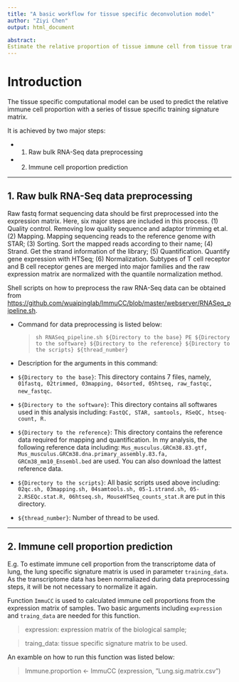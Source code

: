 ```yaml
---
title: "A basic workflow for tissue specific deconvolution model"
author: "Ziyi Chen"
output: html_document

abstract:
Estimate the relative proportion of tissue immune cell from tissue transcriptome with a tissue specific model.
---
```



# Introduction
The tissue specific computational model can be used to predict the relative immune cell proportion with a series of tissue specific training signature matrix.

It is achieved by two major steps:
  *  1. Raw bulk RNA-Seq data preprocessing
  *  2. Immune cell proportion prediction

------------------------------------------------------------------------------------------------------------------------
## 1. Raw bulk RNA-Seq data preprocessing
Raw fastq format sequencing data should be first preprocessed into the expression matrix.
Here, six major steps are included in this process. 
  (1)	Quality control. Removing low quality sequence and adaptor trimming et.al.
  (2)	Mapping. Mapping sequencing reads to the reference genome with STAR;
  (3)	Sorting. Sort the mapped reads according to their name;
  (4)	Strand. Get the strand information of the library;
  (5)	Quantification. Quantify gene expression with HTSeq;
  (6)	Normalization. Subtypes of T cell receptor and B cell receptor genes are merged into major families and the raw expression matrix are normalized with the quantile normalization method.

Shell scripts on how to preprocess the raw RNA-Seq data can be obtained from https://github.com/wuaipinglab/ImmuCC/blob/master/webserver/RNASeq_pipeline.sh.

* Command for data preprocessing is listed below:
  >`sh RNASeq_pipeline.sh ${Directory to the base} PE ${Directory to the software} ${Directory to the reference} ${Directory to the scripts} ${thread_number}`

* Description for the arguments in this command:

*   `${Directory to the base}`: This directory contains 7 files, namely, `01fastq, 02trimmed, 03mapping, 04sorted, 05htseq, raw_fastqc, new_fastqc`. 
  
*   `${Directory to the software}`: This directory contains all softwares used in this analysis including: `FastQC, STAR, samtools, RSeQC, htseq-count, R.`
  
*   `${Directory to the reference}`: This directory contains the reference data required for mapping and quantification. In my analysis, the following reference data including: `Mus_musculus.GRCm38.83.gtf, Mus_musculus.GRCm38.dna.primary_assembly.83.fa, GRCm38_mm10_Ensembl.bed` are used. You can also download the lattest reference data.
  
*   `${Directory to the scripts}`: All basic scripts used above including: `02qc.sh, 03mapping.sh, 04samtools.sh, 05-1.strand.sh, 05-2.RSEQc.stat.R, 06htseq.sh, MouseHTSeq_counts_stat.R` are put in this directory.
*   `${thread_number}`: Number of thread to be used.
------------------------------------------------------------------------------------------------------------------------
## 2. Immune cell proportion prediction
E.g. To estimate immune cell proportion from the transcriptome data of lung, the lung specific signature matrix is used in parameter `training_data`. As the transcriptome data has been normaliazed during data preprocessing steps, it will be not necessary to normalize it again.

Function `ImmuCC` is used to calculated immune cell proportions from the expression matrix of samples.
Two basic arguments including `expression` and `traing_data` are needed for this function.
> expression: expression matrix of the biological sample;

> traing_data: tissue specific signature matrix to be used.

An examble on how to run this function was listed below:
> Immune.proportion <- ImmuCC (expression, ”Lung.sig.matrix.csv”)
